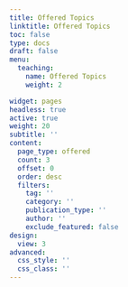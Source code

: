 ```yaml
---
title: Offered Topics
linktitle: Offered Topics
toc: false
type: docs
draft: false
menu:
  teaching:
    name: Offered Topics
    weight: 2

widget: pages
headless: true
active: true
weight: 20
subtitle: ''
content:
  page_type: offered
  count: 3
  offset: 0
  order: desc
  filters:
    tag: ''
    category: ''
    publication_type: ''
    author: ''
    exclude_featured: false
design:
  view: 3
advanced:
  css_style: ''
  css_class: ''
---
```


